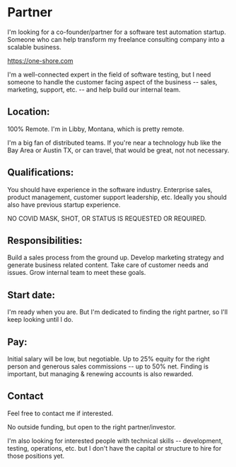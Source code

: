 Partner
=======

I'm looking for a co-founder/partner for a software test automation startup. Someone who can help transform my freelance consulting company into a scalable business.

https://one-shore.com

I'm a well-connected expert in the field of software testing, but I need someone to handle the customer facing aspect of the business -- sales, marketing, support, etc. -- and help build our internal team.

Location:
---------

100% Remote. I'm in Libby, Montana, which is pretty remote.

I'm a big fan of distributed teams. If you're near a technology hub like the Bay Area or Austin TX, or can travel, that would be great, not not necessary.

Qualifications:
---------------

You should have experience in the software industry. Enterprise sales, product management, customer support leadership, etc. Ideally you should also have previous startup experience.

NO COVID MASK, SHOT, OR STATUS IS REQUESTED OR REQUIRED.

Responsibilities:
-----------------

Build a sales process from the ground up. Develop marketing strategy and generate business related content. Take care of customer needs and issues. Grow internal team to meet these goals.

Start date:
-----------

I'm ready when you are. But I'm dedicated to finding the right partner, so I'll keep looking until I do.

Pay:
----

Initial salary will be low, but negotiable. Up to 25% equity for the right person and generous sales commissions -- up to 50% net. Finding is important, but managing & renewing accounts is also rewarded.

Contact
-------

Feel free to contact me if interested.

No outside funding, but open to the right partner/investor.

I'm also looking for interested people with technical skills -- development, testing, operations, etc. but I don't have the capital or structure to hire for those positions yet.
